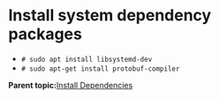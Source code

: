 # Install system dependency packages

-   `# sudo apt install libsystemd-dev`
-   `# sudo apt-get install protobuf-compiler`

**Parent topic:**[Install Dependencies](GUID-BCAE2ECB-1D48-4DD9-93E1-D00040502992.md)

